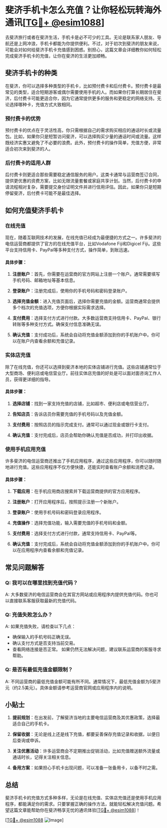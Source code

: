 # 斐济手机卡怎么充值？让你轻松玩转海外通讯[[TG💪+ @esim1088](https://t.me/s/esim1088)]

去斐济旅行或者在斐济生活，手机卡是必不可少的工具。无论是联系家人朋友、导航还是上网冲浪，手机卡都能为你提供便利。不过，对于初次到斐济的朋友来说，可能会对如何给斐济手机卡充值感到困惑。别担心，这篇文章会详细教你如何轻松完成斐济手机卡的充值，让你在斐济的生活更加顺畅。

## 斐济手机卡的种类

在斐济，你可以选择多种类型的手机卡，比如预付费卡和后付费卡。预付费卡是最常见的类型，适合短期游客或偶尔需要使用手机的人。而如果你打算长期居住在斐济，后付费卡可能更适合你，因为它通常提供更多的服务和更稳定的网络支持。无论选择哪种卡，充值方式大致相同。

### 预付费卡的优势

预付费卡的优点在于灵活性高，你只需根据自己的需求购买相应的通话时长或流量包。比如，如果你只是短暂访问斐济，可以选择购买少量的通话时间或流量。这样既经济实惠又避免了不必要的浪费。此外，预付费卡的操作简单，充值方便，非常适合初次来到斐济的人。

### 后付费卡的适用人群

后付费卡则更适合那些需要稳定通信服务的用户。这类卡通常与运营商签订合同，提供更优惠的资费方案，比如无限流量套餐或家庭共享计划。当然，后付费卡的申请流程相对复杂，需要提交身份证明文件并进行信用评估。因此，如果你只是短期停留斐济，后付费卡可能不是最佳选择。

## 如何充值斐济手机卡

### 在线充值

现在，随着互联网技术的发展，在线充值已经成为最便捷的方式之一。许多斐济的电信运营商都提供了官方的在线充值平台，比如Vodafone Fiji和Digicel Fiji。这些平台支持信用卡、PayPal等多种支付方式，操作简单，到账迅速。

#### 具体步骤：

1. **注册账户**：首先，你需要在运营商的官方网站上注册一个账户。通常需要填写手机号码、邮箱地址等基本信息。
   
2. **登录账户**：注册完成后，使用你的手机号码和密码登录账户。

3. **选择充值金额**：进入充值页面后，选择你需要充值的金额。运营商通常会提供多个档次的充值选项，方便你根据实际需求选择。

4. **支付费用**：选择支付方式进行付款。大多数运营商支持信用卡、PayPal、银行转账等多种支付方式。确保支付信息准确无误。

5. **确认充值**：支付成功后，系统会自动将充值金额添加到你的手机账户中。你可以在账户内查看余额和充值记录。

### 实体店充值

除了在线充值，你还可以选择到斐济本地的实体店铺进行充值。这些店铺通常位于大型商场、便利店或电信营业厅。前往实体店充值的好处是可以面对面咨询工作人员，获得更详细的指导。

#### 具体步骤：

1. **选择店铺**：找到一家支持充值的店铺，比如超市、便利店或电信营业厅。

2. **告知店员**：告诉店员你需要充值的手机号码以及充值金额。

3. **支付费用**：按照店员的指示完成支付。通常可以通过现金或银行卡支付。

4. **确认充值**：支付完成后，店员会帮助你确认充值是否成功，并打印出收据。

### 使用手机应用充值

许多斐济的电信运营商还推出了手机应用程序，通过这些应用程序，你可以随时随地进行充值。这些应用程序不仅方便快捷，还能实时查看账户余额和消费记录。

#### 具体步骤：

1. **下载应用**：在手机应用商店搜索并下载运营商提供的官方应用程序。

2. **注册账户**：打开应用程序后，按照提示注册一个新账户。

3. **登录账户**：使用手机号码和密码登录应用程序。

4. **充值操作**：选择充值功能，输入需要充值的手机号码和金额。

5. **支付费用**：选择支付方式进行付款，通常支持信用卡、PayPal等。

6. **确认充值**：支付完成后，系统会自动将充值金额添加到你的手机账户中。你可以在应用程序内查看余额和充值记录。

## 常见问题解答

### Q: 我可以在哪里找到充值代码？

A: 大多数斐济的电信运营商会在其官方网站或应用程序内提供充值代码。你也可以直接联系客服获取最新的充值代码。

### Q: 充值失败怎么办？

A: 如果充值失败，请检查以下几点：
   - 确保输入的手机号码正确无误。
   - 确认支付方式是否支持当前交易。
   - 查看网络连接是否正常。
   如果仍然无法解决问题，建议联系运营商的客服寻求帮助。

### Q: 是否有最低充值金额限制？

A: 不同运营商的最低充值金额可能有所不同。通常情况下，最低充值金额为5斐济元（约2.5美元）。具体金额请参考运营商官网或应用程序内的说明。

## 小贴士

1. **提前规划**：在出发前，了解斐济当地的主要电信运营商及其优惠政策，选择最适合自己的手机卡。

2. **保留收据**：无论是线上还是线下充值，都要妥善保存充值记录和收据，以便日后查询或申诉。

3. **关注优惠活动**：许多运营商会不定期推出促销活动，比如充值赠送额外流量或通话时长，记得关注相关信息。

4. **备用方案**：如果担心手机卡出现问题，可以准备一张备用卡，以备不时之需。

## 总结

斐济手机卡的充值方式多种多样，无论是在线充值、实体店充值还是使用手机应用程序，都能满足你的需求。只要掌握正确的操作方法，就能轻松解决充值问题。希望这篇文章能帮助你在斐济畅享无忧的通讯体验[[TG💪+ @esim1088](https://t.me/s/esim1088)]！

[[TG💪+ @esim1088](https://t.me/s/esim1088) ![Image](https://i.postimg.cc/4NQfJmqS/Snipaste-2025-05-13-00-14-12.png)]